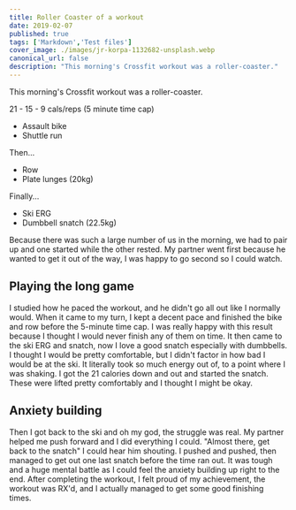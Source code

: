 ```yaml
---
title: Roller Coaster of a workout
date: 2019-02-07
published: true
tags: ['Markdown','Test files']
cover_image: ./images/jr-korpa-1132682-unsplash.webp
canonical_url: false
description: "This morning's Crossfit workout was a roller-coaster."
---
```


This morning's Crossfit workout was a roller-coaster.

21 - 15 - 9 cals/reps (5 minute time cap)

- Assault bike
- Shuttle run

Then...

- Row
- Plate lunges (20kg)

Finally...

- Ski ERG
- Dumbbell snatch (22.5kg)

Because there was such a large number of us in the morning, we had to pair up and one started while the other rested. My partner went first because he wanted to get it out of the way, I was happy to go second so I could watch.

## Playing the long game

I studied how he paced the workout, and he didn't go all out like I normally would. When it came to my turn, I kept a decent pace and finished the bike and row before the 5-minute time cap. I was really happy with this result because I thought I would never finish any of them on time. It then came to the ski ERG and snatch, now I love a good snatch especially with dumbbells. I thought I would be pretty comfortable, but I didn't factor in how bad I would be at the ski. It literally took so much energy out of, to a point where I was shaking. I got the 21 calories down and out and started the snatch. These were lifted pretty comfortably and I thought I might be okay.

## Anxiety building

Then I got back to the ski and oh my god, the struggle was real. My partner helped me push forward and I did everything I could. "Almost there, get back to the snatch" I could hear him shouting. I pushed and pushed, then managed to get out one last snatch before the time ran out. It was tough and a huge mental battle as I could feel the anxiety building up right to the end. After completing the workout, I felt proud of my achievement, the workout was RX'd, and I actually managed to get some good finishing times.
